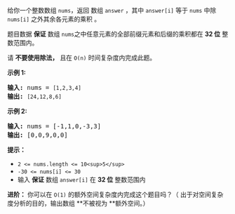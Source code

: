给你一个整数数组 `nums`，返回 数组 `answer` ，其中 `answer[i]` 等于 `nums` 中除 `nums[i]` 之外其余各元素的乘积 。

题目数据 **保证** 数组 `nums`之中任意元素的全部前缀元素和后缀的乘积都在  **32 位** 整数范围内。

请  **不要使用除法，** 且在 `O(n)` 时间复杂度内完成此题。

**示例 1:**

<pre><strong>输入:</strong> nums = <code>[1,2,3,4]</code>
<strong>输出:</strong> <code>[24,12,8,6]</code>
</pre>

**示例 2:**

<pre><strong>输入:</strong> nums = [-1,1,0,-3,3]
<strong>输出:</strong> [0,0,9,0,0]
</pre>

**提示：**

* `2 <= nums.length <= 10<sup>5</sup>`
* `-30 <= nums[i] <= 30`
* 输入 **保证** 数组 `answer[i]` 在  **32 位** 整数范围内


 **进阶：** 你可以在 `O(1)` 的额外空间复杂度内完成这个题目吗？（ 出于对空间复杂度分析的目的，输出数组 **不被视为 **额外空间。）
